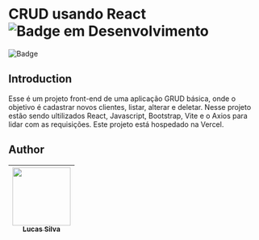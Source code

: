 # CRUD usando React ![Badge em Desenvolvimento](https://img.shields.io/static/v1?label=Status&message=EM%20DESENVOLVIMENTO&color=GREEN) 
![Badge](https://img.shields.io/github/last-commit/luldsilva/client-crud-with-react)

<h2>Introduction</h2>
Esse é um projeto front-end de uma aplicação GRUD básica, onde o objetivo é cadastrar novos clientes, listar, alterar e deletar. Nesse projeto estão sendo ultilizados React,
Javascript, Bootstrap, Vite e o Axios para lidar com as requisições.
Este projeto está hospedado na Vercel.

<h2>Author</h2>

| [<img src="https://avatars.githubusercontent.com/u/28735646?v=4" width=115><br><sub>Lucas Silva</sub>](https://www.linkedin.com/in/lucas-silva-6679a21b0/) |  
| :---: | 
